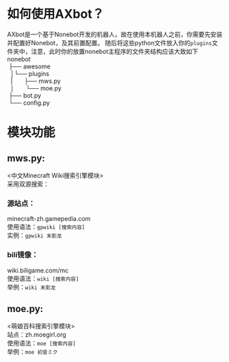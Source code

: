 # 如何使用AXbot？
AXbot是一个基于Nonebot开发的机器人，故在使用本机器人之前，你需要先安装并配置好Nonebot，及其前置配置。
随后将这些python文件放入你的``plugins``文件夹中，注意，此时你的放置nonebot主程序的文件夹结构应该大致如下<br>
nonebot  
&#160;├── awesome  
&#160;&#160;│└── plugins  
&#160;&#160;|&#160;&#160;&#160;&#160;&#160;&#160;&#160;├── mws.py  
&#160;&#160;│&#160;&#160;&#160;&#160;&#160;&#160;&#160;└── moe.py  
&#160;├── bot.py  
&#160;└── config.py  
# 模块功能
## mws.py:
  <中文Minecraft Wiki搜索引擎模块><br>
 	采用双源搜索：<br>
### 源站点：
minecraft-zh.gamepedia.com<br>
      使用语法：``gpwiki [搜索内容]``<br>
      实例：``gpwiki 末影龙``<br>
### bili镜像：
wiki.biligame.com/mc<br>
使用语法：``wiki [搜索内容]``<br>
      举例：``wiki 末影龙``<br>

## moe.py:
  <萌娘百科搜索引擎模块><br>
  站点：zh.moegirl.org<br>
    使用语法：``moe [搜索内容]``<br>
    举例：``moe 初音ミク``<br>

